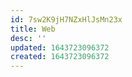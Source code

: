 ```yaml
---
id: 7sw2K9jH7NZxHlJsMn23x
title: Web
desc: ''
updated: 1643723096372
created: 1643723096372
---
```


